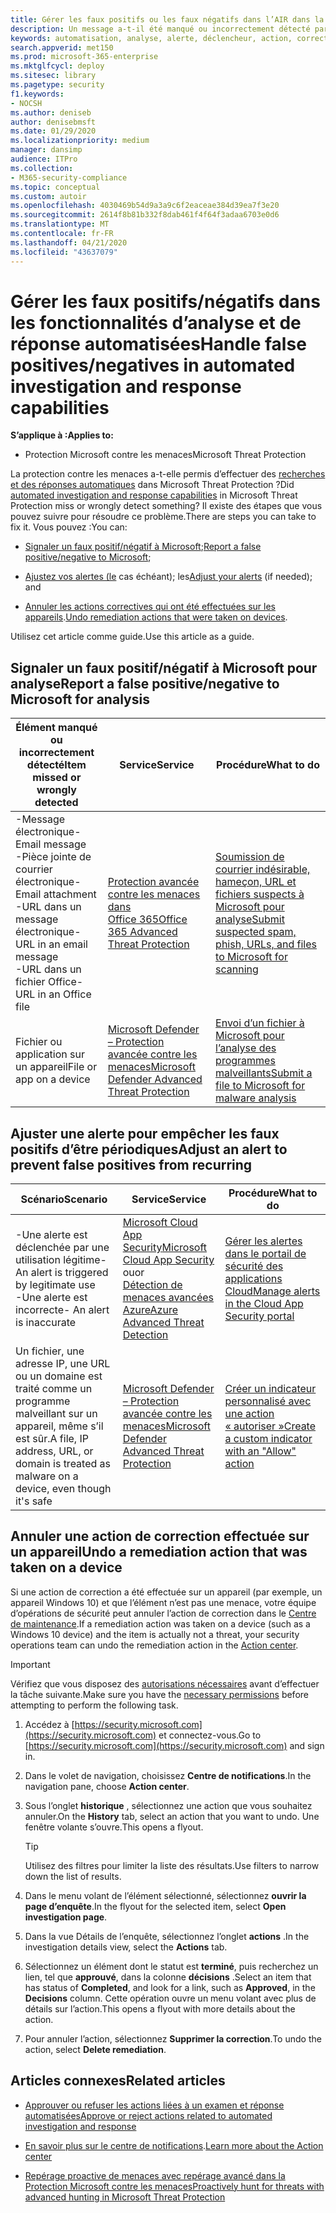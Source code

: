 ```yaml
---
title: Gérer les faux positifs ou les faux négatifs dans l’AIR dans la protection contre les menaces Microsoft
description: Un message a-t-il été manqué ou incorrectement détecté par AIR dans la protection contre les menaces Microsoft ? Découvrez comment soumettre des faux positifs ou faux négatifs à Microsoft pour analyse.
keywords: automatisation, analyse, alerte, déclencheur, action, correction, faux positif, faux négatif
search.appverid: met150
ms.prod: microsoft-365-enterprise
ms.mktglfcycl: deploy
ms.sitesec: library
ms.pagetype: security
f1.keywords:
- NOCSH
ms.author: deniseb
author: denisebmsft
ms.date: 01/29/2020
ms.localizationpriority: medium
manager: dansimp
audience: ITPro
ms.collection:
- M365-security-compliance
ms.topic: conceptual
ms.custom: autoir
ms.openlocfilehash: 4030469b54d9a3a9c6f2eaceae384d39ea7f3e20
ms.sourcegitcommit: 2614f8b81b332f8dab461f4f64f3adaa6703e0d6
ms.translationtype: MT
ms.contentlocale: fr-FR
ms.lasthandoff: 04/21/2020
ms.locfileid: "43637079"
---
```

# <a name="handle-false-positivesnegatives-in-automated-investigation-and-response-capabilities"></a><span data-ttu-id="0d3e6-105">Gérer les faux positifs/négatifs dans les fonctionnalités d’analyse et de réponse automatisées</span><span class="sxs-lookup"><span data-stu-id="0d3e6-105">Handle false positives/negatives in automated investigation and response capabilities</span></span>

<span data-ttu-id="0d3e6-106">**S’applique à :**</span><span class="sxs-lookup"><span data-stu-id="0d3e6-106">**Applies to:**</span></span>
- <span data-ttu-id="0d3e6-107">Protection Microsoft contre les menaces</span><span class="sxs-lookup"><span data-stu-id="0d3e6-107">Microsoft Threat Protection</span></span>

<span data-ttu-id="0d3e6-108">La protection contre les menaces a-t-elle permis d’effectuer des [recherches et des réponses automatiques](mtp-autoir.md) dans Microsoft Threat Protection ?</span><span class="sxs-lookup"><span data-stu-id="0d3e6-108">Did [automated investigation and response capabilities](mtp-autoir.md) in Microsoft Threat Protection miss or wrongly detect something?</span></span> <span data-ttu-id="0d3e6-109">Il existe des étapes que vous pouvez suivre pour résoudre ce problème.</span><span class="sxs-lookup"><span data-stu-id="0d3e6-109">There are steps you can take to fix it.</span></span> <span data-ttu-id="0d3e6-110">Vous pouvez :</span><span class="sxs-lookup"><span data-stu-id="0d3e6-110">You can:</span></span>

- <span data-ttu-id="0d3e6-111">[Signaler un faux positif/négatif à Microsoft](#report-a-false-positivenegative-to-microsoft-for-analysis);</span><span class="sxs-lookup"><span data-stu-id="0d3e6-111">[Report a false positive/negative to Microsoft](#report-a-false-positivenegative-to-microsoft-for-analysis);</span></span>

- <span data-ttu-id="0d3e6-112">[Ajustez vos alertes (le](#adjust-an-alert-to-prevent-false-positives-from-recurring) cas échéant); les</span><span class="sxs-lookup"><span data-stu-id="0d3e6-112">[Adjust your alerts](#adjust-an-alert-to-prevent-false-positives-from-recurring) (if needed); and</span></span> 

- <span data-ttu-id="0d3e6-113">[Annuler les actions correctives qui ont été effectuées sur les appareils](#undo-a-remediation-action-that-was-taken-on-a-device).</span><span class="sxs-lookup"><span data-stu-id="0d3e6-113">[Undo remediation actions that were taken on devices](#undo-a-remediation-action-that-was-taken-on-a-device).</span></span> 

<span data-ttu-id="0d3e6-114">Utilisez cet article comme guide.</span><span class="sxs-lookup"><span data-stu-id="0d3e6-114">Use this article as a guide.</span></span> 

## <a name="report-a-false-positivenegative-to-microsoft-for-analysis"></a><span data-ttu-id="0d3e6-115">Signaler un faux positif/négatif à Microsoft pour analyse</span><span class="sxs-lookup"><span data-stu-id="0d3e6-115">Report a false positive/negative to Microsoft for analysis</span></span>

|<span data-ttu-id="0d3e6-116">Élément manqué ou incorrectement détecté</span><span class="sxs-lookup"><span data-stu-id="0d3e6-116">Item missed or wrongly detected</span></span> |<span data-ttu-id="0d3e6-117">Service</span><span class="sxs-lookup"><span data-stu-id="0d3e6-117">Service</span></span>  |<span data-ttu-id="0d3e6-118">Procédure</span><span class="sxs-lookup"><span data-stu-id="0d3e6-118">What to do</span></span>  |
|---------|---------|---------|
|<span data-ttu-id="0d3e6-119">-Message électronique</span><span class="sxs-lookup"><span data-stu-id="0d3e6-119">- Email message</span></span> <br/><span data-ttu-id="0d3e6-120">-Pièce jointe de courrier électronique</span><span class="sxs-lookup"><span data-stu-id="0d3e6-120">- Email attachment</span></span> <br/><span data-ttu-id="0d3e6-121">-URL dans un message électronique</span><span class="sxs-lookup"><span data-stu-id="0d3e6-121">- URL in an email message</span></span><br/><span data-ttu-id="0d3e6-122">-URL dans un fichier Office</span><span class="sxs-lookup"><span data-stu-id="0d3e6-122">- URL in an Office file</span></span>      |[<span data-ttu-id="0d3e6-123">Protection avancée contre les menaces dans Office 365</span><span class="sxs-lookup"><span data-stu-id="0d3e6-123">Office 365 Advanced Threat Protection</span></span>](https://docs.microsoft.com/microsoft-365/security/office-365-security/office-365-atp)        |[<span data-ttu-id="0d3e6-124">Soumission de courrier indésirable, hameçon, URL et fichiers suspects à Microsoft pour analyse</span><span class="sxs-lookup"><span data-stu-id="0d3e6-124">Submit suspected spam, phish, URLs, and files to Microsoft for scanning</span></span>](https://docs.microsoft.com/microsoft-365/security/office-365-security/admin-submission)         |
|<span data-ttu-id="0d3e6-125">Fichier ou application sur un appareil</span><span class="sxs-lookup"><span data-stu-id="0d3e6-125">File or app on a device</span></span>    |[<span data-ttu-id="0d3e6-126">Microsoft Defender – Protection avancée contre les menaces</span><span class="sxs-lookup"><span data-stu-id="0d3e6-126">Microsoft Defender Advanced Threat Protection</span></span>](https://docs.microsoft.com/windows/security/threat-protection)         |[<span data-ttu-id="0d3e6-127">Envoi d’un fichier à Microsoft pour l’analyse des programmes malveillants</span><span class="sxs-lookup"><span data-stu-id="0d3e6-127">Submit a file to Microsoft for malware analysis</span></span>](https://www.microsoft.com/wdsi/filesubmission)         |

## <a name="adjust-an-alert-to-prevent-false-positives-from-recurring"></a><span data-ttu-id="0d3e6-128">Ajuster une alerte pour empêcher les faux positifs d’être périodiques</span><span class="sxs-lookup"><span data-stu-id="0d3e6-128">Adjust an alert to prevent false positives from recurring</span></span>

|<span data-ttu-id="0d3e6-129">Scénario</span><span class="sxs-lookup"><span data-stu-id="0d3e6-129">Scenario</span></span> |<span data-ttu-id="0d3e6-130">Service</span><span class="sxs-lookup"><span data-stu-id="0d3e6-130">Service</span></span> |<span data-ttu-id="0d3e6-131">Procédure</span><span class="sxs-lookup"><span data-stu-id="0d3e6-131">What to do</span></span> |
|--------|--------|--------|
|<span data-ttu-id="0d3e6-132">-Une alerte est déclenchée par une utilisation légitime</span><span class="sxs-lookup"><span data-stu-id="0d3e6-132">- An alert is triggered by legitimate use</span></span> <br/><span data-ttu-id="0d3e6-133">-Une alerte est incorrecte</span><span class="sxs-lookup"><span data-stu-id="0d3e6-133">- An alert is inaccurate</span></span>    |[<span data-ttu-id="0d3e6-134">Microsoft Cloud App Security</span><span class="sxs-lookup"><span data-stu-id="0d3e6-134">Microsoft Cloud App Security</span></span>](https://docs.microsoft.com/cloud-app-security)<br/> <span data-ttu-id="0d3e6-135">ou</span><span class="sxs-lookup"><span data-stu-id="0d3e6-135">or</span></span> <br/>[<span data-ttu-id="0d3e6-136">Détection de menaces avancées Azure</span><span class="sxs-lookup"><span data-stu-id="0d3e6-136">Azure Advanced Threat Detection</span></span>](https://docs.microsoft.com/azure/security/fundamentals/threat-detection)         |[<span data-ttu-id="0d3e6-137">Gérer les alertes dans le portail de sécurité des applications Cloud</span><span class="sxs-lookup"><span data-stu-id="0d3e6-137">Manage alerts in the Cloud App Security portal</span></span>](https://docs.microsoft.com/cloud-app-security/managing-alerts)         |
|<span data-ttu-id="0d3e6-138">Un fichier, une adresse IP, une URL ou un domaine est traité comme un programme malveillant sur un appareil, même s’il est sûr.</span><span class="sxs-lookup"><span data-stu-id="0d3e6-138">A file, IP address, URL, or domain is treated as malware on a device, even though it's safe</span></span>|[<span data-ttu-id="0d3e6-139">Microsoft Defender – Protection avancée contre les menaces</span><span class="sxs-lookup"><span data-stu-id="0d3e6-139">Microsoft Defender Advanced Threat Protection</span></span>](https://docs.microsoft.com/windows/security/threat-protection) |[<span data-ttu-id="0d3e6-140">Créer un indicateur personnalisé avec une action « autoriser »</span><span class="sxs-lookup"><span data-stu-id="0d3e6-140">Create a custom indicator with an "Allow" action</span></span>](https://docs.microsoft.com/windows/security/threat-protection/microsoft-defender-atp/manage-indicators) |


## <a name="undo-a-remediation-action-that-was-taken-on-a-device"></a><span data-ttu-id="0d3e6-141">Annuler une action de correction effectuée sur un appareil</span><span class="sxs-lookup"><span data-stu-id="0d3e6-141">Undo a remediation action that was taken on a device</span></span>

<span data-ttu-id="0d3e6-142">Si une action de correction a été effectuée sur un appareil (par exemple, un appareil Windows 10) et que l’élément n’est pas une menace, votre équipe d’opérations de sécurité peut annuler l’action de correction dans le [Centre de maintenance](mtp-action-center.md).</span><span class="sxs-lookup"><span data-stu-id="0d3e6-142">If a remediation action was taken on a device (such as a Windows 10 device) and the item is actually not a threat, your security operations team can undo the remediation action in the [Action center](mtp-action-center.md).</span></span>

> [!IMPORTANT]
> <span data-ttu-id="0d3e6-143">Vérifiez que vous disposez des [autorisations nécessaires](mtp-action-center.md#required-permissions-for-action-center-tasks) avant d’effectuer la tâche suivante.</span><span class="sxs-lookup"><span data-stu-id="0d3e6-143">Make sure you have the [necessary permissions](mtp-action-center.md#required-permissions-for-action-center-tasks) before attempting to perform the following task.</span></span>

1. <span data-ttu-id="0d3e6-144">Accédez à [https://security.microsoft.com](https://security.microsoft.com) et connectez-vous.</span><span class="sxs-lookup"><span data-stu-id="0d3e6-144">Go to [https://security.microsoft.com](https://security.microsoft.com) and sign in.</span></span> 

2. <span data-ttu-id="0d3e6-145">Dans le volet de navigation, choisissez **Centre de notifications**.</span><span class="sxs-lookup"><span data-stu-id="0d3e6-145">In the navigation pane, choose **Action center**.</span></span> 

3. <span data-ttu-id="0d3e6-146">Sous l’onglet **historique** , sélectionnez une action que vous souhaitez annuler.</span><span class="sxs-lookup"><span data-stu-id="0d3e6-146">On the **History** tab, select an action that you want to undo.</span></span> <span data-ttu-id="0d3e6-147">Une fenêtre volante s’ouvre.</span><span class="sxs-lookup"><span data-stu-id="0d3e6-147">This opens a flyout.</span></span><br/>
    > [!TIP]
    > <span data-ttu-id="0d3e6-148">Utilisez des filtres pour limiter la liste des résultats.</span><span class="sxs-lookup"><span data-stu-id="0d3e6-148">Use filters to narrow down the list of results.</span></span> 

4. <span data-ttu-id="0d3e6-149">Dans le menu volant de l’élément sélectionné, sélectionnez **ouvrir la page d’enquête**.</span><span class="sxs-lookup"><span data-stu-id="0d3e6-149">In the flyout for the selected item, select **Open investigation page**.</span></span>

5. <span data-ttu-id="0d3e6-150">Dans la vue Détails de l’enquête, sélectionnez l’onglet **actions** .</span><span class="sxs-lookup"><span data-stu-id="0d3e6-150">In the investigation details view, select the **Actions** tab.</span></span>

6. <span data-ttu-id="0d3e6-151">Sélectionnez un élément dont le statut est **terminé**, puis recherchez un lien, tel que **approuvé**, dans la colonne **décisions** .</span><span class="sxs-lookup"><span data-stu-id="0d3e6-151">Select an item that has status of **Completed**, and look for a link, such as **Approved**, in the **Decisions** column.</span></span> <span data-ttu-id="0d3e6-152">Cette opération ouvre un menu volant avec plus de détails sur l’action.</span><span class="sxs-lookup"><span data-stu-id="0d3e6-152">This opens a flyout with more details about the action.</span></span>

7. <span data-ttu-id="0d3e6-153">Pour annuler l’action, sélectionnez **Supprimer la correction**.</span><span class="sxs-lookup"><span data-stu-id="0d3e6-153">To undo the action, select **Delete remediation**.</span></span>

## <a name="related-articles"></a><span data-ttu-id="0d3e6-154">Articles connexes</span><span class="sxs-lookup"><span data-stu-id="0d3e6-154">Related articles</span></span>

- [<span data-ttu-id="0d3e6-155">Approuver ou refuser les actions liées à un examen et réponse automatisées</span><span class="sxs-lookup"><span data-stu-id="0d3e6-155">Approve or reject actions related to automated investigation and response</span></span>](mtp-autoir-actions.md)

- <span data-ttu-id="0d3e6-156">[En savoir plus sur le centre de notifications](mtp-action-center.md).</span><span class="sxs-lookup"><span data-stu-id="0d3e6-156">[Learn more about the Action center](mtp-action-center.md)</span></span>

- [<span data-ttu-id="0d3e6-157">Repérage proactive de menaces avec repérage avancé dans la Protection Microsoft contre les menaces</span><span class="sxs-lookup"><span data-stu-id="0d3e6-157">Proactively hunt for threats with advanced hunting in Microsoft Threat Protection</span></span>](advanced-hunting-overview.md)
